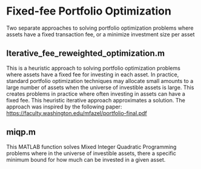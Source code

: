 # Fixed-fee Portfolio Optimization
Two separate approaches to solving portfolio optimization problems where assets have a fixed transaction fee, or a minimize investment size per asset


## Iterative_fee_reweighted_optimization.m
This is a heuristic approach to solving portfolio optimization problems where assets have a fixed fee for investing in each asset.  In practice, 
standard portfolio optimization techniques may allocate small amounts to a large number of assets when the universe of investible assets is large.
This creates problems in practice where often investing in assets can have a fixed fee.  This heuristic iterative approach approximates a solution.
The approach was inspired by the following paper:
https://faculty.washington.edu/mfazel/portfolio-final.pdf


## miqp.m
This MATLAB function solves Mixed Integer Quadratic Programming problems where in the universe of investible assets, there a specific minimum bound 
for how much can be invested in a given asset.  




